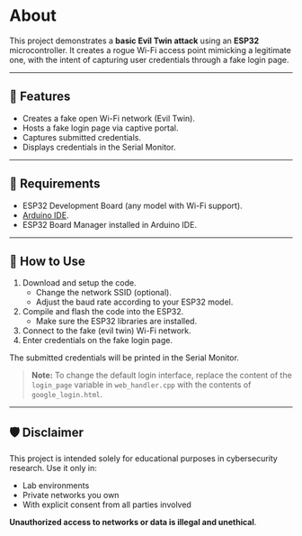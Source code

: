 # About
This project demonstrates a **basic Evil Twin attack** using an **ESP32** microcontroller. It creates a rogue Wi-Fi access point mimicking a legitimate one, with the intent of capturing user credentials through a fake login page.

---

## 📝 Features

- Creates a fake open Wi-Fi network (Evil Twin).
- Hosts a fake login page via captive portal.
- Captures submitted credentials.
- Displays credentials in the Serial Monitor.

---

## 🔧 Requirements

- ESP32 Development Board (any model with Wi-Fi support).
- [Arduino IDE](https://www.arduino.cc/en/software).
- ESP32 Board Manager installed in Arduino IDE.

---

## 🚀 How to Use

1. Download and setup the code.
   - Change the network SSID (optional).
   - Adjust the baud rate according to your ESP32 model.
3. Compile and flash the code into the ESP32.
   - Make sure the ESP32 libraries are installed.
5. Connect to the fake (evil twin) Wi-Fi network.
6. Enter credentials on the fake login page.

The submitted credentials will be printed in the Serial Monitor.

> **Note:** To change the default login interface, replace the content of
> the `login_page` variable in `web_handler.cpp` with the contents of `google_login.html`.

---

## 🛡️ Disclaimer

This project is intended solely for educational purposes in cybersecurity research. Use it only in:
- Lab environments
- Private networks you own
- With explicit consent from all parties involved

**Unauthorized access to networks or data is illegal and unethical**.
